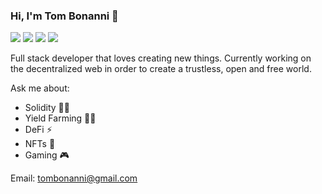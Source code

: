### Hi, I'm Tom Bonanni 👋
<a href="https://medium.com/@tombonanni"><img src="https://img.shields.io/badge/Medium-12100E?style=&logo=medium&logoColor=white"></a>
<a href="https://www.hackerrank.com/Journal"><img src="https://img.shields.io/badge/-Hackerrank-2EC866?style=&logo=HackerRank&logoColor=white"></a>
<a href="https://www.linkedin.com/in/tombonanni"><img src="https://img.shields.io/badge/LinkedIn-0077B5?style=&logo=linkedin&logoColor=white"></a>
<a href="https://stackoverflow.com/users/5037729/tom"><img src="https://img.shields.io/badge/Stack_Overflow-FE7A16?style=&logo=stack-overflow&logoColor=white"></a>


Full stack developer that loves creating new things. Currently working on the decentralized web in order to create a trustless, open and free world.

Ask me about:
- Solidity 👨‍💻
- Yield Farming 🧑‍🌾
- DeFi ⚡
- NFTs 💎
- Gaming 🎮

Email: tombonanni@gmail.com
